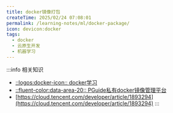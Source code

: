 ```yaml
---
title: docker镜像打包
createTime: 2025/02/24 07:08:01
permalink: /learning-notes/ml/docker-package/
icon: devicon:docker
tags:
  - docker 
  - 云原生开发
  - 机器学习
---
```


:::info 相关知识
- [::logos:docker-icon:: docker学习](/csdiy/tools-must/docker/)
- [::fluent-color:data-area-20:: PGuide私有docker镜像管理平台](/public-service/data-center/docker-registry/)
- [https://cloud.tencent.com/developer/article/1893294](https://cloud.tencent.com/developer/article/1893294)
:::

